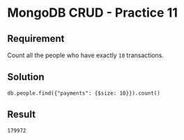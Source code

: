 # MongoDB CRUD - Practice 11

## Requirement

Count all the people who have exactly `10` transactions.

## Solution

```agg
db.people.find({"payments": {$size: 10}}).count()
```

## Result

```result
179972
```
